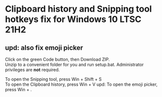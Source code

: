 # Clipboard history and Snipping tool hotkeys fix for Windows 10 LTSC 21H2
## upd: also fix emoji picker
Click on the green Code button, then Download ZIP.<br>
Unzip to a convenient folder for you and run setup.bat. Administrator privileges are <b>not</b> required.

To open the Snipping tool, press Win + Shift + S<br>
To open the Clipboard history, press Win + V
upd: To open the emoji picker, press Win + .

